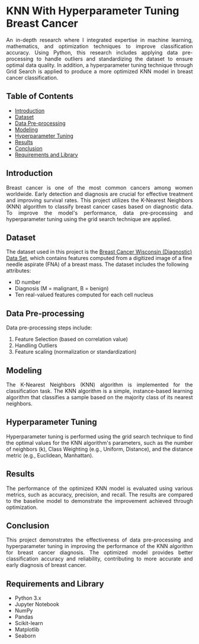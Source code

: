 # KNN With Hyperparameter Tuning Breast Cancer
<p align="justify">
An in-depth research where I integrated expertise in machine learning, mathematics, and optimization techniques to improve classification accuracy. Using Python, this research includes applying data pre-processing to handle outliers and standardizing the dataset to ensure optimal data quality. In addition, a hyperparameter tuning technique through Grid Search is applied to produce a more optimized KNN model in breast cancer classification.
</p>

## Table of Contents
- [Introduction](#introduction)
- [Dataset](#dataset)
- [Data Pre-processing](#data-pre-processing)
- [Modeling](#modeling)
- [Hyperparameter Tuning](#hyperparameter-tuning)
- [Results](#results)
- [Conclusion](#conclusion)
- [Requirements and Library](#requirements-and-library)

## Introduction
<p align="justify">
Breast cancer is one of the most common cancers among women worldwide. Early detection and diagnosis are crucial for effective treatment and improving survival rates. This project utilizes the K-Nearest Neighbors (KNN) algorithm to classify breast cancer cases based on diagnostic data. To improve the model's performance, data pre-processing and hyperparameter tuning using the grid search technique are applied.
</p>

## Dataset
<p align="justify">

The dataset used in this project is the [Breast Cancer Wisconsin (Diagnostic) Data Set](https://archive.ics.uci.edu/ml/datasets/Breast+Cancer+Wisconsin+(Diagnostic)), which contains features computed from a digitized image of a fine needle aspirate (FNA) of a breast mass. The dataset includes the following attributes:
</p>

- ID number
- Diagnosis (M = malignant, B = benign)
- Ten real-valued features computed for each cell nucleus

## Data Pre-processing

Data pre-processing steps include:

1. Feature Selection (based on correlation value)
2. Handling Outliers
3. Feature scaling (normalization or standardization)


## Modeling

<p align="justify">
The K-Nearest Neighbors (KNN) algorithm is implemented for the classification task. The KNN algorithm is a simple, instance-based learning algorithm that classifies a sample based on the majority class of its nearest neighbors.
</p>

## Hyperparameter Tuning

<p align="justify">
Hyperparameter tuning is performed using the grid search technique to find the optimal values for the KNN algorithm's parameters, such as the number of neighbors (k), Class Weighting (e.g., Uniform, Distance), and the distance metric (e.g., Euclidean, Manhattan).
</p>

## Results

<p align="justify">
The performance of the optimized KNN model is evaluated using various metrics, such as accuracy, precision, and recall. The results are compared to the baseline model to demonstrate the improvement achieved through optimization.
</p>

## Conclusion

<p align="justify">
This project demonstrates the effectiveness of data pre-processing and hyperparameter tuning in improving the performance of the KNN algorithm for breast cancer diagnosis. The optimized model provides better classification accuracy and reliability, contributing to more accurate and early diagnosis of breast cancer.
</p>

## Requirements and Library

- Python 3.x
- Jupyter Notebook
- NumPy
- Pandas
- Scikit-learn
- Matplotlib
- Seaborn

